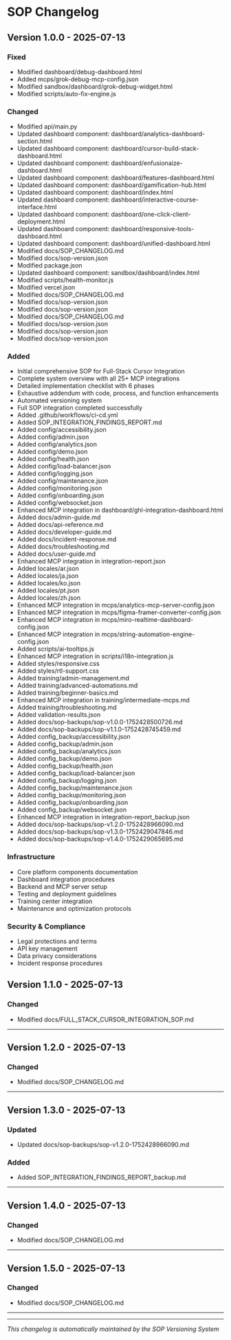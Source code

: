 # SOP Changelog

## Version 1.0.0 - 2025-07-13

### Fixed
- Modified dashboard/debug-dashboard.html
- Added mcps/grok-debug-mcp-config.json
- Modified sandbox/dashboard/grok-debug-widget.html
- Modified scripts/auto-fix-engine.js

### Changed
- Modified api/main.py
- Updated dashboard component: dashboard/analytics-dashboard-section.html
- Updated dashboard component: dashboard/cursor-build-stack-dashboard.html
- Updated dashboard component: dashboard/enfusionaize-dashboard.html
- Updated dashboard component: dashboard/features-dashboard.html
- Updated dashboard component: dashboard/gamification-hub.html
- Updated dashboard component: dashboard/index.html
- Updated dashboard component: dashboard/interactive-course-interface.html
- Updated dashboard component: dashboard/one-click-client-deployment.html
- Updated dashboard component: dashboard/responsive-tools-dashboard.html
- Updated dashboard component: dashboard/unified-dashboard.html
- Modified docs/SOP_CHANGELOG.md
- Modified docs/sop-version.json
- Modified package.json
- Updated dashboard component: sandbox/dashboard/index.html
- Modified scripts/health-monitor.js
- Modified vercel.json
- Modified docs/SOP_CHANGELOG.md
- Modified docs/sop-version.json
- Modified docs/sop-version.json
- Modified docs/SOP_CHANGELOG.md
- Modified docs/sop-version.json
- Modified docs/sop-version.json
- Modified docs/sop-version.json

### Added
- Initial comprehensive SOP for Full-Stack Cursor Integration
- Complete system overview with all 25+ MCP integrations
- Detailed implementation checklist with 6 phases
- Exhaustive addendum with code, process, and function enhancements
- Automated versioning system
- Full SOP integration completed successfully
- Added .github/workflows/ci-cd.yml
- Added SOP_INTEGRATION_FINDINGS_REPORT.md
- Added config/accessibility.json
- Added config/admin.json
- Added config/analytics.json
- Added config/demo.json
- Added config/health.json
- Added config/load-balancer.json
- Added config/logging.json
- Added config/maintenance.json
- Added config/monitoring.json
- Added config/onboarding.json
- Added config/websocket.json
- Enhanced MCP integration in dashboard/ghl-integration-dashboard.html
- Added docs/admin-guide.md
- Added docs/api-reference.md
- Added docs/developer-guide.md
- Added docs/incident-response.md
- Added docs/troubleshooting.md
- Added docs/user-guide.md
- Enhanced MCP integration in integration-report.json
- Added locales/ar.json
- Added locales/ja.json
- Added locales/ko.json
- Added locales/pt.json
- Added locales/zh.json
- Enhanced MCP integration in mcps/analytics-mcp-server-config.json
- Enhanced MCP integration in mcps/figma-framer-converter-config.json
- Enhanced MCP integration in mcps/miro-realtime-dashboard-config.json
- Enhanced MCP integration in mcps/string-automation-engine-config.json
- Added scripts/ai-tooltips.js
- Enhanced MCP integration in scripts/i18n-integration.js
- Added styles/responsive.css
- Added styles/rtl-support.css
- Added training/admin-management.md
- Added training/advanced-automations.md
- Added training/beginner-basics.md
- Enhanced MCP integration in training/intermediate-mcps.md
- Added training/troubleshooting.md
- Added validation-results.json
- Added docs/sop-backups/sop-v1.0.0-1752428500726.md
- Added docs/sop-backups/sop-v1.1.0-1752428745459.md
- Added config_backup/accessibility.json
- Added config_backup/admin.json
- Added config_backup/analytics.json
- Added config_backup/demo.json
- Added config_backup/health.json
- Added config_backup/load-balancer.json
- Added config_backup/logging.json
- Added config_backup/maintenance.json
- Added config_backup/monitoring.json
- Added config_backup/onboarding.json
- Added config_backup/websocket.json
- Enhanced MCP integration in integration-report_backup.json
- Added docs/sop-backups/sop-v1.2.0-1752428966090.md
- Added docs/sop-backups/sop-v1.3.0-1752429047846.md
- Added docs/sop-backups/sop-v1.4.0-1752429065695.md

### Infrastructure
- Core platform components documentation
- Dashboard integration procedures
- Backend and MCP server setup
- Testing and deployment guidelines
- Training center integration
- Maintenance and optimization protocols

### Security & Compliance
- Legal protections and terms
- API key management
- Data privacy considerations
- Incident response procedures


## Version 1.1.0 - 2025-07-13

### Changed
- Modified docs/FULL_STACK_CURSOR_INTEGRATION_SOP.md

---


## Version 1.2.0 - 2025-07-13

### Changed
- Modified docs/SOP_CHANGELOG.md

---


## Version 1.3.0 - 2025-07-13

### Updated
- Updated docs/sop-backups/sop-v1.2.0-1752428966090.md

### Added
- Added SOP_INTEGRATION_FINDINGS_REPORT_backup.md

---


## Version 1.4.0 - 2025-07-13

### Changed
- Modified docs/SOP_CHANGELOG.md

---


## Version 1.5.0 - 2025-07-13

### Changed
- Modified docs/SOP_CHANGELOG.md

---

---

*This changelog is automatically maintained by the SOP Versioning System*
